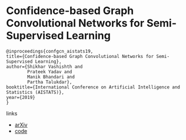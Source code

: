 # Confidence-based Graph Convolutional Networks for Semi-Supervised Learning

```
@inproceedings{confgcn_aistats19,    
title={Confidence-based Graph Convolutional Networks for Semi-Supervised Learning},    
author={Shikhar Vashishth and
        Prateek Yadav and
        Manik Bhandari and
        Partha Talukdar},    
booktitle={International Conference on Artificial Intelligence and Statistics (AISTATS)},    
year={2019}   
}
```

links
- [arXiv](https://arxiv.org/abs/1901.08255)
- [code](https://github.com/malllabiisc/ConfGCN)
